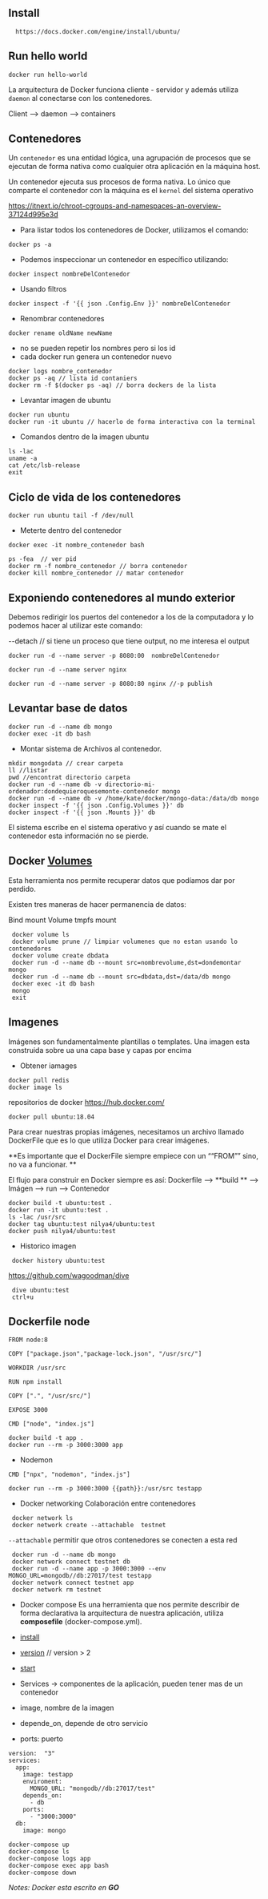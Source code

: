 ## Install

```
  https://docs.docker.com/engine/install/ubuntu/
```

## Run hello world

```
docker run hello-world
```

La arquitectura de Docker funciona cliente - servidor y además utiliza `daemon` al conectarse con los contenedores.

Client -->  daemon --> containers

## Contenedores
Un `contenedor` es una entidad lógica, una agrupación de procesos que se ejecutan de forma nativa como cualquier otra aplicación en la máquina host.

Un contenedor ejecuta sus procesos de forma nativa. Lo único que comparte el contenedor con la máquina es el `kernel` del sistema operativo

https://itnext.io/chroot-cgroups-and-namespaces-an-overview-37124d995e3d


* Para listar todos los contenedores de Docker, utilizamos el comando:

```
docker ps -a
```

* Podemos inspeccionar un contenedor en específico utilizando:

```
docker inspect nombreDelContenedor
``` 

* Usando filtros

```
docker inspect -f '{{ json .Config.Env }}' nombreDelContenedor
```

* Renombrar contenedores

```
docker rename oldName newName
``` 

* no se pueden repetir los nombres pero si los id
* cada docker run genera un contenedor nuevo

```
docker logs nombre_contenedor
docker ps -aq // lista id contaniers
docker rm -f $(docker ps -aq) // borra dockers de la lista
```

* Levantar imagen de ubuntu
```
docker run ubuntu
docker run -it ubuntu // hacerlo de forma interactiva con la terminal
```
* Comandos dentro de la imagen ubuntu

```
ls -lac
uname -a
cat /etc/lsb-release
exit
```

## Ciclo de vida de los contenedores

```
docker run ubuntu tail -f /dev/null
``` 

* Meterte dentro del contenedor

```
docker exec -it nombre_contenedor bash
```

```
ps -fea  // ver pid
docker rm -f nombre_contenedor // borra contenedor
docker kill nombre_contenedor // matar contenedor
```


## Exponiendo contenedores al mundo exterior

Debemos redirigir los puertos del contenedor a los de la computadora y lo podemos hacer al utilizar este comando:

--detach // si tiene un proceso que tiene output, no me interesa el output

```
docker run -d --name server -p 8080:00  nombreDelContenedor

docker run -d --name server nginx

docker run -d --name server -p 8080:80 nginx //-p publish
```

## Levantar base de datos

```
docker run -d --name db mongo
docker exec -it db bash
```

* Montar sistema de Archivos al contenedor.

```
mkdir mongodata // crear carpeta
ll //listar
pwd //encontrat directorio carpeta
docker run -d --name db -v directorio-mi-ordenador:dondequieroquesemonte-contenedor mongo
docker run -d --name db -v /home/kate/docker/mongo-data:/data/db mongo
docker inspect -f '{{ json .Config.Volumes }}' db
docker inspect -f '{{ json .Mounts }}' db
```

El sistema escribe en el sistema operativo y así cuando se mate el contenedor esta información no se pierde.

## Docker [Volumes](https://docs.docker.com/storage/)


Esta herramienta nos permite recuperar datos que podíamos dar por perdido.

Existen tres maneras de hacer permanencia de datos:

Bind mount
Volume
tmpfs mount

```
 docker volume ls
 docker volume prune // limpiar volumenes que no estan usando lo contenedores
 docker volume create dbdata
 docker run -d --name db --mount src=nombrevolume,dst=dondemontar mongo
 docker run -d --name db --mount src=dbdata,dst=/data/db mongo
 docker exec -it db bash
 mongo
 exit
```
## Imagenes

Imágenes son fundamentalmente plantillas o templates. Una imagen esta construida sobre ua una capa base y capas por encima

* Obtener iamages 
```
docker pull redis
docker image ls
```

repositorios de docker https://hub.docker.com/

```
docker pull ubuntu:18.04
```

Para  crear nuestras propias imágenes, necesitamos un archivo llamado DockerFile que es lo que utiliza Docker para crear imágenes.

**Es importante que el DockerFile siempre empiece con un ““FROM”” sino, no va a funcionar. **

El flujo para construir en Docker siempre es así:
Dockerfile –> **build ** –> Imágen –> run --> Contenedor

```
docker build -t ubuntu:test .
docker run -it ubuntu:test .
ls -lac /usr/src
docker tag ubuntu:test nilya4/ubuntu:test
docker push nilya4/ubuntu:test
```
* Historico imagen

```
 docker history ubuntu:test
```

https://github.com/wagoodman/dive


```
 dive ubuntu:test
 ctrl+u
```

## Dockerfile node

```
FROM node:8

COPY ["package.json","package-lock.json", "/usr/src/"]

WORKDIR /usr/src

RUN npm install

COPY [".", "/usr/src/"]

EXPOSE 3000

CMD ["node", "index.js"]

```

```
docker build -t app .
docker run --rm -p 3000:3000 app
```
* Nodemon

```
CMD ["npx", "nodemon", "index.js"]

docker run --rm -p 3000:3000 {{path}}:/usr/src testapp
```

* Docker networking 
 Colaboración entre contenedores

``` 
 docker network ls
 docker network create --attachable  testnet
 ``` 
 `--attachable` permitir que otros contenedores se conecten a esta red 

``` 
 docker run -d --name db mongo
 docker network connect testnet db
 docker run -d --name app -p 3000:3000 --env MONGO_URL=mongodb//db:27017/test testapp
 docker network connect testnet app
 docker network rm testnet
``` 
* Docker compose
Es una herramienta que nos permite describir de forma declarativa la arquitectura de nuestra aplicación, utiliza **composefile** (docker-compose.yml).

* [install](https://docs.docker.com/compose/install/#install-compose)
* [version](https://docs.docker.com/compose/compose-file/compose-versioning/)  // version > 2
* [start](https://docs.docker.com/compose/startup-order/)

* Services -> componentes de la aplicación, pueden tener mas de un contenedor
* image, nombre de la imagen
* depende_on, depende de otro servicio
* ports: puerto

``` 
version:  "3"
services:
  app: 
    image: testapp
    enviroment:
      MONGO_URL: "mongodb//db:27017/test"
    depends_on:
      - db
    ports:
      - "3000:3000"
  db:
    image: mongo
``` 

``` 
docker-compose up
docker-compose ls
docker-compose logs app
docker-compose exec app bash
docker-compose down
``` 

*Notes:* *Docker esta escrito en **GO***

